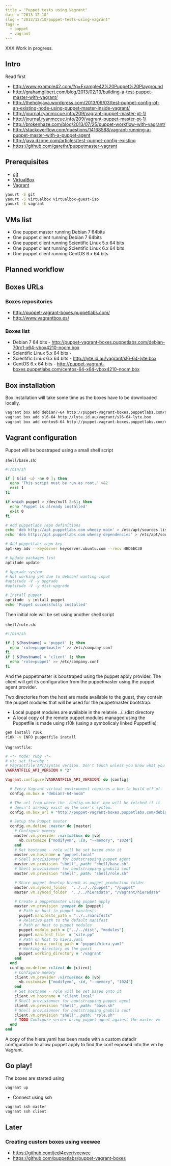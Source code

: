 ```yaml
---
title = "Puppet tests using Vagrant"
date = "2013-12-10"
slug = "2013/12/10/puppet-tests-using-vagrant"
tags =
  - puppet
  - vagrant
---
```


XXX Work in progress.

## Intro

Read first

- http://www.example42.com/?q=Example42%20Puppet%20Playground
- http://grahamgilbert.com/blog/2013/02/13/building-a-test-puppet-master-with-vagrant/
- http://theholyjava.wordpress.com/2013/09/03/test-puppet-config-of-an-existing-node-using-puppet-master-inside-vagrant/
- http://journal.ryanmccue.info/209/vagrant-puppet-master-pt-1/
- http://journal.ryanmccue.info/209/vagrant-puppet-master-pt-1/
- http://brokenhaze.com/blog/2013/07/25/puppet-workflow-with-vagrant/
- http://stackoverflow.com/questions/14168588/vagrant-running-a-puppet-master-with-a-puppet-agent
- http://java.dzone.com/articles/test-puppet-config-existing
- https://github.com/garethr/puppetmaster-vagrant

## Prerequisites

- [git](http://git-scm.com/)
- [VirtualBox](https://www.virtualbox.org/)
- [Vagrant](http://www.vagrantup.com/)

```sh Yaourting VirtualBox, git and Vagrant on Archlinux
yaourt -S git
yaourt -S virtualbox virtualbox-guest-iso
yaourt -S vagrant
```

## VMs list

- One puppet master running Debian 7 64bits
- One puppet client running Debian 7 64bits
- One puppet client running Scientific Linux 5.x 64 bits
- One puppet client running Scientific Linux 6.x 64 bits
- One puppet client running CentOS 6.x 64 bits

## Planned workflow

## Boxes URLs

### Boxes repositories

- http://puppet-vagrant-boxes.puppetlabs.com/
- http://www.vagrantbox.es/

### Boxes list

- Debian 7 64 bits - http://puppet-vagrant-boxes.puppetlabs.com/debian-70rc1-x64-vbox4210-nocm.box
- Scientific Linux 5.x 64 bits -
- Scientific Linux 6.x 64 bits -  http://lyte.id.au/vagrant/sl6-64-lyte.box
- CentOS 6.x 64 bits - http://puppet-vagrant-boxes.puppetlabs.com/centos-64-x64-vbox4210-nocm.box

## Box installation

Box installation will take some time as the boxes have to be downloaded locally.

```sh
vagrant box add debian7-64 http://puppet-vagrant-boxes.puppetlabs.com/debian-70rc1-x64-vbox4210-nocm.box
vagrant box add sl6-64 http://lyte.id.au/vagrant/sl6-64-lyte.box
vagrant box add centos6-64 http://puppet-vagrant-boxes.puppetlabs.com/centos-64-x64-vbox4210-nocm.box
```

## Vagrant configuration

Puppet will be boostraped using a small shell script

`shell/base.sh`:

```sh
#!/bin/sh

if [ $(id -u) -ne 0 ]; then
  echo 'This script must be run as root.' >&2
  exit 1
fi

if which puppet > /dev/null 2>&1; then
  echo 'Puppet is already installed'
  exit 0
fi

# Add puppetlabs repo definitions
echo 'deb http://apt.puppetlabs.com wheezy main' > /etc/apt/sources.list.d/puppetlabs.list
echo 'deb http://apt.puppetlabs.com wheezy dependencies' > /etc/apt/sources.list.d/puppetlabs-dependencies.list

# Add puppetlabs repo key
apt-key adv --keyserver keyserver.ubuntu.com --recv 4BD6EC30

# Update packages list
aptitude update

# Upgrade system
# Not working yet due to debconf wanting input
#aptitude -V -y upgrade
#aptitude -V -y dist-upgrade

# Install puppet
aptitude -y install puppet
echo 'Puppet successfully installed'
```

Then initial role will be set using another shell script

`shell/role.sh`:

```sh
#!/bin/sh

if [ $(hostname) = 'puppet' ]; then
  echo 'role=puppetmaster' >> /etc/company.conf
fi
if [ $(hostname) = 'client' ]; then
  echo 'role=puppet' >> /etc/company.conf
fi
```

And the puppetmaster is boostraped using the puppet apply provider.
The client will get its configuration from the puppetmaster using the
puppet agent provider.

Two directories from the host are made available to the guest, they
contain the puppet modules that will be used for the puppetmaster
bootstrap:

- Local puppet modules are available in the relatvie ../../dist
  directory
- A local copy of the remote puppet modules managed using the Puppetfile
  is made using r10k (using a symbolicaly linked Puppetfile)

```sh
gem install r10k
r10k -v INFO puppetfile install
```

`Vagrantfile`:

```ruby
# -*- mode: ruby -*-
# vi: set ft=ruby :
# Vagrantfile API/syntax version. Don't touch unless you know what you're doing!
VAGRANTFILE_API_VERSION = "2"

Vagrant.configure(VAGRANTFILE_API_VERSION) do |config|

  # Every Vagrant virtual environment requires a box to build off of.
  config.vm.box = "debian7-64-nocm"

  # The url from where the 'config.vm.box' box will be fetched if it
  # doesn't already exist on the user's system.
  config.vm.box_url = "http://puppet-vagrant-boxes.puppetlabs.com/debian-70rc1-x64-vbox4210-nocm.box"

  # Setup the Puppet master
  config.vm.define :master do |master|
    # Configure memory
    master.vm.provider :virtualbox do |vb|
      vb.customize ["modifyvm", :id, "--memory", "1024"]
    end
    # Set hostname - role will be set based onto it
    master.vm.hostname = "puppet.local"
    # Shell provisionner for bootstrapping puppet agent
    master.vm.provision "shell", path: "shell/base.sh"
    # Shell provisionner for bootstrapping gnubila conf
    master.vm.provision "shell", path: "shell/role.sh"

    # Share puppet develop branch as puppet production folder
    master.vm.synced_folder  "../../../puppet", "/puppet"
    master.vm.synced_folder  "../../hieradata", "/vagrant/hieradata"

    # Create a puppetmaster using puppet apply
    master.vm.provision :puppet do |puppet|
      # Path on host to puppet manifests
      puppet.manifests_path = "../../manifests"
      # Relative path to the default manifest
      # Path on host to puppet modules
      puppet.module_path = ["../../dist", "modules"]
      puppet.manifest_file  = "site.pp"
      # Path on host to hiera.yaml
      puppet.hiera_config_path = "puppet/hiera.yaml"
      # Working directory on the guest
      puppet.working_directory = '/vagrant'
    end
  end
  config.vm.define :client do |client|
    # Configure memory
    client.vm.provider :virtualbox do |vb|
      vb.customize ["modifyvm", :id, "--memory", "1024"]
    end
    # Set hostname - role will be set based onto it
    client.vm.hostname = "client.local"
    # Shell provisionner for bootstrapping puppet agent
    client.vm.provision "shell", path: "base.sh"
    # Shell provisionner for bootstrapping gnubila conf
    client.vm.provision "shell", path: "role.sh"
    # TODO Configure server using puppet agent against the master vm
  end
end
```

A copy of the hiera.yaml has been made with a custom datadir
configuration to allow puppet apply to find the conf exposed into the vm
by Vagrant.

## Go play!

The boxes are started using

```sh
vagrant up
```

- Connect using ssh

```sh
vagrant ssh master
vagrant ssh client
```

## Later

### Creating custom boxes using veewee

- https://github.com/jedi4ever/veewee
- https://github.com/puppetlabs/puppet-vagrant-boxes
